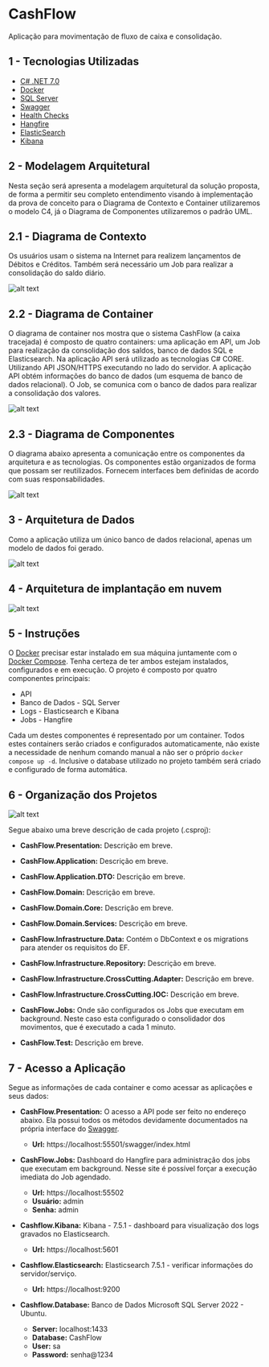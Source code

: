 # CashFlow
Aplicação para movimentação de fluxo de caixa e consolidação.


## 1 - Tecnologias Utilizadas

* [C# .NET 7.0](https://dotnet.microsoft.com/en-us/download/dotnet/7.0)
* [Docker](https://docs.docker.com/engine/reference/builder/)
* [SQL Server](https://www.microsoft.com/pt-br/sql-server/sql-server-downloads)
* [Swagger](https://swagger.io/)
* [Health Checks](https://learn.microsoft.com/pt-br/aspnet/core/host-and-deploy/health-checks?view=aspnetcore-7.0)
* [Hangfire](https://www.hangfire.io/)
* [ElasticSearch](https://www.elastic.co/pt/)
* [Kibana](https://www.elastic.co/pt/kibana/)


## 2 - Modelagem Arquitetural
Nesta seção será apresenta a modelagem arquitetural da solução proposta, de forma a permitir seu completo entendimento visando à implementação da prova de conceito para o Diagrama de Contexto e Container utilizaremos o modelo C4, já o Diagrama de Componentes utilizaremos o padrão UML.


## 2.1 - Diagrama de Contexto
Os usuários usam o sistema na Internet para realizem lançamentos de Débitos e Créditos. Também será necessário um Job para realizar a consolidação do saldo diário.

![alt text](https://github.com/DanielRibeiroArrais/CashFlow/blob/main/img/diagrama-contexto.png)


## 2.2 - Diagrama de Container
O diagrama de container nos mostra que o sistema CashFlow (a caixa tracejada) é composto de quatro containers: uma aplicação em API, um Job para realização da consolidação dos saldos, banco de dados SQL e Elasticsearch. Na aplicação API será utilizado as tecnologias C# CORE. Utilizando API JSON/HTTPS executando no lado do servidor. A aplicação API obtém informações do banco de dados (um esquema de banco de dados relacional). O Job, se comunica com o banco de dados para realizar a consolidação dos valores.

![alt text](https://github.com/DanielRibeiroArrais/CashFlow/blob/main/img/diagrama-container.png)

## 2.3 - Diagrama de Componentes
O diagrama abaixo apresenta a comunicação entre os componentes da arquitetura e as tecnologias. Os componentes estão organizados de forma que possam ser reutilizados. Fornecem interfaces bem definidas de acordo com suas responsabilidades.

![alt text](https://github.com/DanielRibeiroArrais/CashFlow/blob/main/img/diagrama-componentes.png)

## 3 - Arquitetura de Dados
Como a aplicação utiliza um único banco de dados relacional, apenas um modelo de dados foi gerado.

![alt text](https://github.com/DanielRibeiroArrais/CashFlow/blob/main/img/arquitetura-dados.png)

## 4 - Arquitetura de implantação em nuvem

![alt text](https://github.com/DanielRibeiroArrais/CashFlow/blob/main/img/implantacao-nuvem.png)


## 5 - Instruções
O [Docker](https://www.docker.com/get-started/) precisar estar instalado em sua máquina juntamente com o [Docker Compose](https://docs.docker.com/compose/install/). Tenha certeza de ter ambos estejam instalados, configurados e em execução. O projeto é composto por quatro componentes principais:

* API
* Banco de Dados - SQL Server
* Logs - Elasticsearch e Kibana
* Jobs - Hangfire 

Cada um destes componentes é representado por um container. Todos estes containers serão criados e configurados automaticamente, não existe a necessidade de nenhum comando manual a não ser o próprio `docker compose up -d`. Inclusive o database utilizado no projeto também será criado e configurado de forma automática.


## 6 - Organização dos Projetos

![alt text](https://github.com/DanielRibeiroArrais/CashFlow/blob/main/img/organizacao-projetos.png)


Segue abaixo uma breve descrição de cada projeto (.csproj):

- **CashFlow.Presentation:** Descrição em breve.

- **CashFlow.Application:** Descrição em breve.

- **CashFlow.Application.DTO:** Descrição em breve.

- **CashFlow.Domain:** Descrição em breve.

- **CashFlow.Domain.Core:** Descrição em breve.

- **CashFlow.Domain.Services:** Descrição em breve.

- **CashFlow.Infrastructure.Data:** Contém o DbContext e os migrations para atender os requisitos do EF.

- **CashFlow.Infrastructure.Repository:** Descrição em breve.

- **CashFlow.Infrastructure.CrossCutting.Adapter:** Descrição em breve.

- **CashFlow.Infrastructure.CrossCutting.IOC:** Descrição em breve.

- **CashFlow.Jobs:** Onde são configurados os Jobs que executam em background. Neste caso esta configurado o consolidador dos movimentos, que é executado a cada 1 minuto.

- **CashFlow.Test:** Descrição em breve.


## 7 - Acesso a Aplicação
Segue as informações de cada container e como acessar as aplicações e seus dados:

- **CashFlow.Presentation:** O acesso a API pode ser feito no endereço abaixo. Ela possui todos os métodos devidamente documentados na própria interface do [Swagger](https://swagger.io/).
  - **Url:** https://localhost:55501/swagger/index.html

- **CashFlow.Jobs:** Dashboard do Hangfire para administração dos jobs que executam em background. Nesse site é possível forçar a execução imediata do Job agendado.
  - **Url:** https://localhost:55502
  - **Usuário:** admin
  - **Senha:** admin

- **Cashflow.Kibana:** Kibana - 7.5.1 - dashboard para visualização dos logs gravados no Elasticsearch.
  - **Url:** https://localhost:5601

- **Cashflow.Elasticsearch:** Elasticsearch 7.5.1 - verificar informações do servidor/serviço.
  - **Url:** https://localhost:9200

- **Cashflow.Database:** Banco de Dados Microsoft SQL Server 2022 - Ubuntu.
  - **Server:** localhost:1433
  - **Database:** CashFlow
  - **User:** sa
  - **Password:** senha@1234